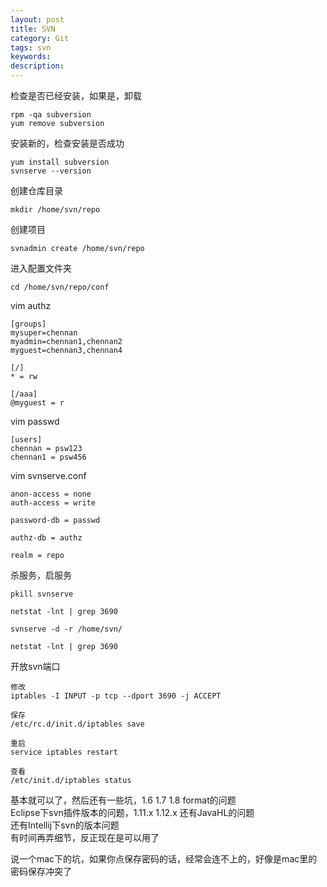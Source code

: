```yaml
---
layout: post
title: SVN
category: Git
tags: svn
keywords:
description:
---
```


检查是否已经安装，如果是，卸载  

```
rpm -qa subversion  
yum remove subversion  
```

安装新的，检查安装是否成功  

```
yum install subversion  
svnserve --version  
```

创建仓库目录  

```
mkdir /home/svn/repo
```

创建项目  

```
svnadmin create /home/svn/repo  
```

进入配置文件夹  

```
cd /home/svn/repo/conf  
```

vim authz  

```
[groups]  
mysuper=chennan  
myadmin=chennan1,chennan2  
myguest=chennan3,chennan4  

[/]  
* = rw  

[/aaa]  
@myguest = r  
```

vim passwd  

```
[users]  
chennan = psw123  
chennan1 = psw456  
```  

vim svnserve.conf  

```
anon-access = none  
auth-access = write  

password-db = passwd  

authz-db = authz  

realm = repo  
```  

杀服务，启服务  

```
pkill svnserve  

netstat -lnt | grep 3690  

svnserve -d -r /home/svn/  

netstat -lnt | grep 3690  
```

开放svn端口  

```
修改  
iptables -I INPUT -p tcp --dport 3690 -j ACCEPT  

保存  
/etc/rc.d/init.d/iptables save  

重启  
service iptables restart  

查看  
/etc/init.d/iptables status  
```

基本就可以了，然后还有一些坑，1.6 1.7 1.8 format的问题  
Eclipse下svn插件版本的问题，1.11.x 1.12.x  还有JavaHL的问题  
还有Intellij下svn的版本问题  
有时间再弄细节，反正现在是可以用了  

说一个mac下的坑，如果你点保存密码的话，经常会连不上的，好像是mac里的密码保存冲突了  


